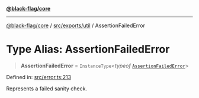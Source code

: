 [**@black-flag/core**](../../../../README.md)

***

[@black-flag/core](../../../../README.md) / [src/exports/util](../README.md) / AssertionFailedError

# Type Alias: AssertionFailedError

> **AssertionFailedError** = `InstanceType`\<*typeof* [`AssertionFailedError`](../variables/AssertionFailedError.md)\>

Defined in: [src/error.ts:213](https://github.com/Xunnamius/black-flag/blob/54f69b5502007e20a8937998cea6e285d5db6d7c/src/error.ts#L213)

Represents a failed sanity check.
